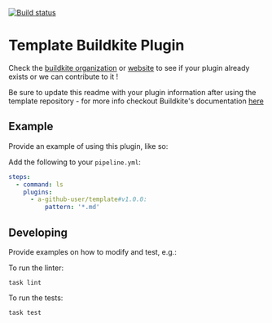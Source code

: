 [![Build status](https://badge.buildkite.com/df549c652f77fa3660f4d7f975fd3bb5744e12fb4066719553.svg?branch=main)](https://buildkite.com/datum/template-buildkite-plugin)

# Template Buildkite Plugin

Check the [buildkite organization](https://github.com/buildkite-plugins) or [website](https://buildkite.com/plugins) to see if your plugin already exists or we can contribute to it !

Be sure to update this readme with your plugin information after using the template repository - for more info checkout Buildkite's documentation [here](https://buildkite.com/docs/plugins)

## Example

Provide an example of using this plugin, like so:

Add the following to your `pipeline.yml`:

```yml
steps:
  - command: ls
    plugins:
      - a-github-user/template#v1.0.0:
          pattern: '*.md'
```

## Developing

Provide examples on how to modify and test, e.g.:

To run the linter:
```shell
task lint
```

To run the tests:

```shell
task test
```